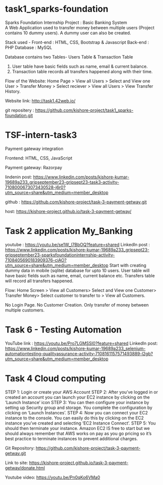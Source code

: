 # task1_sparks-foundation
Sparks Foundation Internship Project : Basic Banking System  
A Web Application used to transfer money between multiple users (Project contains 10 dummy users). A dummy user can also be created.  

Stack used - 
Front-end : HTML, CSS, Bootstrap & Javascript 
Back-end : PHP 
Database : MySQL   

Database contains two Tables- Users Table & Transaction Table 
1. User table have basic fields such as name, email & current balance. 
2. Transaction table records all transfers happened along with their time.  

Flow of the Website: Home Page > View all Users > Select and View one User > Transfer Money > Select reciever > View all Users > View Transfer History.

Website link: http://task1.42web.io/

git repositery : https://github.com/kishore-project/task1_sparks-foundation.git


# TSF-intern-task3 

 Payment gateway integration

Frontend: HTML, CSS, JavaScript

Payment gateway: Razorpay

lindenin post: https://www.linkedin.com/posts/kishore-kumar-19689a233_gripseptember23-gripsept23-task3-activity-7108000673073430528-j6r0?utm_source=share&utm_medium=member_desktop

github : https://github.com/kishore-project/task-3-payment-getway.git

host: https://kishore-project.github.io/task-3-payment-getway/


# Task 2 application My_Banking
youtube : https://youtu.be/se1W_l7BbOQ?feature=shared
LinkedIn post : https://www.linkedin.com/posts/kishore-kumar-19689a233_gripsept23-gripseptember23-sparksfoundationinternship-activity-7108405690183909376-ciAO?utm_source=share&utm_medium=member_desktop
Start with creating dummy data in mobile (sqlite) database for upto 10 users. User table will have basic fields such as name, email, current balance etc. Transfers table will record all transfers happened.

Flow: Home Screen > View all Customers> Select and View one Customer> Transfer Money> Select customer to transfer to > View all Customers.

No Login Page. No Customer Creation. Only transfer of money between multiple customers.




# Task 6 - Testing Automation

YouTube link : https://youtu.be/Pro7LGMSSI0?feature=shared
LinkedIn post: https://www.linkedin.com/posts/kishore-kumar-19689a233_selenium-automationtesting-qualityassurance-activity-7108161157571493889-l2gb?utm_source=share&utm_medium=member_desktop

# Task 4 Cloud computing

STEP 1: Login or create your AWS Account
STEP 2: After you’ve logged in or created an account you can launch your EC2 instance by clicking on the ‘Launch Instance’ icon
STEP 3: You can then configure your instance by setting up Security group and storage. You complete the configuration by clicking on ‘Launch Instances’. 
STEP 4: Now you can connect your EC2 instance to the console. You can easily do this by clicking on the EC2 instance you’ve created and selecting ‘EC2 Instance Connect’.
STEP 5: You should then terminate your instance. Amazon EC2 IS free to start but we should always remember that AWS works on pay as you go pricing so it’s best practice to terminate instances to prevent additional charges.


Git Repository:  https://github.com/kishore-project/task-3-payment-getway.git

Link to site: https://kishore-project.github.io/task-3-payment-getway/donate.html

Youtube video:  https://youtu.be/Pn0qKo6VMa0
